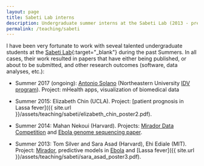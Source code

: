 ```yaml
---
layout: page
title: Sabeti Lab interns
description: Undergraduate summer interns at the Sabeti Lab (2013 - present)
permalink: /teaching/sabeti
---
```


I have been very fortunate to work with seveal talented undergraduate students at the [Sabeti Lab](https://www.sabetilab.org/){:target="_blank"} during the past Summers. In all cases, their work resulted in papers that have either being published, or about to be submitted, and other research outcomes (software, data analyses, etc.):

* Summer 2017 (ongoing): [Antonio Solano](http://www.antonio-solano.com/) (Northeastern University [IDV program](http://www.northeastern.edu/visualization/)). Project: mHealth apps, visualization of biomedical data

* Summer 2015: Elizabeth Chin (UCLA). Project: [patient prognosis in Lassa fever]({{ site.url }}/assets/teaching/sabeti/elizabeth_chin_poster2.pdf).

* Summer 2014: Mahan Nekoui (Harvard). Projects: [Mirador Data Competition](https://fathom.info/notebook/8689/) and [Ebola genome sequencing paper](http://science.sciencemag.org/content/345/6202/1369).

* Summer 2013: Tom Silver and Sara Asad (Harvard), Ehi Ediale (MIT). Project: [Mirador](https://fathom.info/mirador/), predictive models in [Ebola](http://journals.plos.org/plosntds/article?id=10.1371/journal.pntd.0004549) and [Lassa fever]({{ site.url }}/assets/teaching/sabeti/sara_asad_poster3.pdf).

